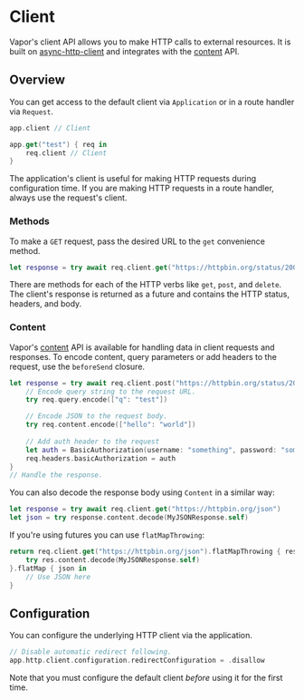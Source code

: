 # Client

Vapor's client API allows you to make HTTP calls to external resources. It is built on [async-http-client](https://github.com/swift-server/async-http-client) and integrates with the [content](./content.md) API.

## Overview

You can get access to the default client via `Application` or in a route handler via `Request`.

```swift
app.client // Client

app.get("test") { req in
	req.client // Client
}
```

The application's client is useful for making HTTP requests during configuration time. If you are making HTTP requests in a route handler, always use the request's client.

### Methods

To make a `GET` request, pass the desired URL to the `get` convenience method.

```swift
let response = try await req.client.get("https://httpbin.org/status/200")
```

There are methods for each of the HTTP verbs like `get`, `post`, and `delete`. The client's response is returned as a future and contains the HTTP status, headers, and body.

### Content

Vapor's [content](./content.md) API is available for handling data in client requests and responses. To encode content, query parameters or add headers to the request, use the `beforeSend` closure.

```swift
let response = try await req.client.post("https://httpbin.org/status/200") { req in
	// Encode query string to the request URL.
	try req.query.encode(["q": "test"])

	// Encode JSON to the request body.
    try req.content.encode(["hello": "world"])
    
    // Add auth header to the request
    let auth = BasicAuthorization(username: "something", password: "somethingelse")
    req.headers.basicAuthorization = auth
}
// Handle the response.
```

You can also decode the response body using `Content` in a similar way:

```swift
let response = try await req.client.get("https://httpbin.org/json")
let json = try response.content.decode(MyJSONResponse.self)
```

If you're using futures you can use `flatMapThrowing`:

```swift
return req.client.get("https://httpbin.org/json").flatMapThrowing { res in
	try res.content.decode(MyJSONResponse.self)
}.flatMap { json in
	// Use JSON here
}
```

## Configuration

You can configure the underlying HTTP client via the application.

```swift
// Disable automatic redirect following.
app.http.client.configuration.redirectConfiguration = .disallow
```

Note that you must configure the default client _before_ using it for the first time.


